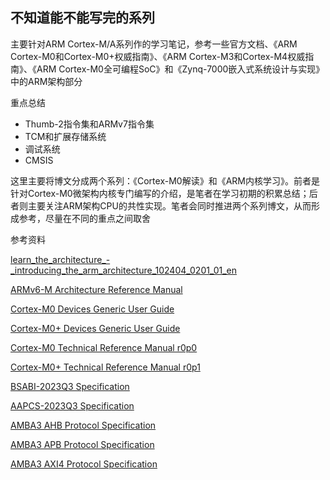## 不知道能不能写完的系列

主要针对ARM Cortex-M/A系列作的学习笔记，参考一些官方文档、《ARM Cortex-M0和Cortex-M0+权威指南》、《ARM Cortex-M3和Cortex-M4权威指南》、《ARM Cortex-M0全可编程SoC》和《Zynq-7000嵌入式系统设计与实现》中的ARM架构部分

重点总结

* Thumb-2指令集和ARMv7指令集
* TCM和扩展存储系统
* 调试系统
* CMSIS

这里主要将博文分成两个系列：《Cortex-M0解读》和《ARM内核学习》。前者是针对Cortex-M0微架构内核专门编写的介绍，是笔者在学习初期的积累总结；后者则主要关注ARM架构CPU的共性实现。笔者会同时推进两个系列博文，从而形成参考，尽量在不同的重点之间取舍

参考资料

[learn_the_architecture_-_introducing_the_arm_architecture_102404_0201_01_en](https://developer.arm.com/documentation/102404/0201/?lang=en)

[ARMv6-M Architecture Reference Manual](https://developer.arm.com/documentation/ddi0419/c/)

[Cortex-M0 Devices Generic User Guide](https://developer.arm.com/documentation/dui0497/a/)

[Cortex-M0+ Devices Generic User Guide](https://developer.arm.com/documentation/dui0662/b/)

[Cortex-M0 Technical Reference Manual r0p0](https://developer.arm.com/documentation/ddi0432/c/)

[Cortex-M0+ Technical Reference Manual r0p1](https://developer.arm.com/documentation/ddi0484/c)

[BSABI-2023Q3 Specification](https://github.com/ARM-software/abi-aa/blob/2a70c42d62e9c3eb5887fa50b71257f20daca6f9/bsabi32/bsabi32.rst)

[AAPCS-2023Q3 Specification](https://github.com/ARM-software/abi-aa/blob/2a70c42d62e9c3eb5887fa50b71257f20daca6f9/aapcs32/aapcs32.rst)

[AMBA3 AHB Protocol Specification](https://developer.arm.com/documentation/ihi0033/a/)

[AMBA3 APB Protocol Specification](https://developer.arm.com/documentation/ihi0024/c)

[AMBA3 AXI4 Protocol Specification](https://developer.arm.com/documentation/ihi0022/k/?lang=en)


